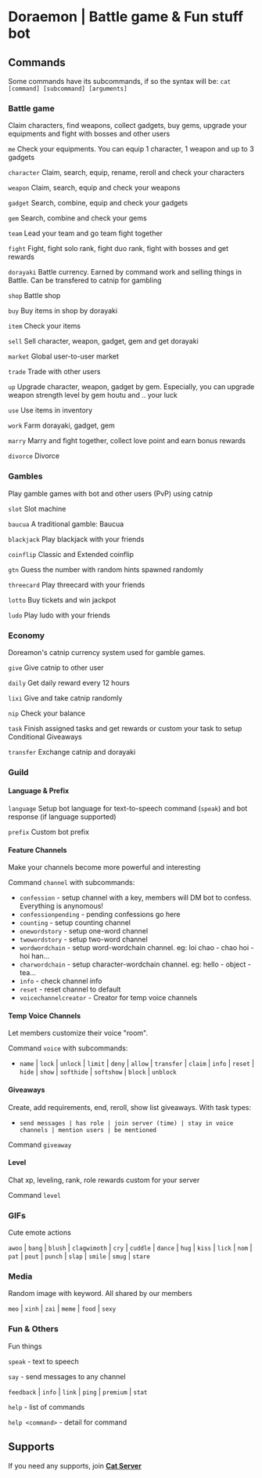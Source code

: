 # Doraemon | Battle game & Fun stuff bot


## Commands
Some commands have its subcommands, if so the syntax will be: `cat [command] [subcommand] [arguments]`

### Battle game
Claim characters, find weapons, collect gadgets, buy gems, upgrade your equipments and fight with bosses and other users

`me` Check your equipments. You can equip 1 character, 1 weapon and up to 3 gadgets

`character` Claim, search, equip, rename, reroll and check your characters

`weapon` Claim, search, equip and check your weapons

`gadget` Search, combine, equip and check your gadgets

`gem` Search, combine and check your gems

`team` Lead your team and go team fight together

`fight` Fight, fight solo rank, fight duo rank, fight with bosses and get rewards

`dorayaki` Battle currency. Earned by command work and selling things in Battle. Can be transfered to catnip for gambling

`shop` Battle shop

`buy` Buy items in shop by dorayaki

`item` Check your items

`sell` Sell character, weapon, gadget, gem and get dorayaki

`market` Global user-to-user market

`trade` Trade with other users

`up` Upgrade character, weapon, gadget by gem. Especially, you can upgrade weapon strength level by gem houtu and .. your luck

`use` Use items in inventory

`work` Farm dorayaki, gadget, gem

`marry` Marry and fight together, collect love point and earn bonus rewards

`divorce` Divorce

### Gambles
Play gamble games with bot and other users (PvP) using catnip

`slot` Slot machine

`baucua` A traditional gamble: Baucua 

`blackjack` Play blackjack with your friends

`coinflip` Classic and Extended coinflip

`gtn` Guess the number with random hints spawned randomly

`threecard` Play threecard with your friends

`lotto` Buy tickets and win jackpot

`ludo` Play ludo with your friends

### Economy
Doreamon's catnip currency system used for gamble games.

`give` Give catnip to other user

`daily` Get daily reward every 12 hours

`lixi` Give and take catnip randomly

`nip` Check your balance

`task` Finish assigned tasks and get rewards or custom your task to setup Conditional Giveaways 

`transfer` Exchange catnip and dorayaki

### Guild

#### Language & Prefix
`language` Setup bot language for text-to-speech command (`speak`) and bot response (if language supported)

`prefix` Custom bot prefix


#### Feature Channels
Make your channels become more powerful and interesting

Command `channel` with subcommands:

+ `confession` - setup channel with a key, members will DM bot to confess. Everything is anynomous!
+ `confessionpending` - pending confessions go here
+ `counting` - setup counting channel
+ `onewordstory` - setup one-word channel
+ `twowordstory` - setup two-word channel
+ `wordwordchain` - setup word-wordchain channel. eg: loi chao - chao hoi - hoi han...
+ `charwordchain` - setup character-wordchain channel. eg: hello - object - tea...
+ `info` - check channel info
+ `reset` - reset channel to default
+ `voicechannelcreator` - Creator for temp voice channels

#### Temp Voice Channels
Let members customize their voice "room".

Command `voice` with subcommands: 

+ `name` | `lock` | `unlock` | `limit` | `deny` | `allow` | `transfer` | `claim` | `info` | `reset` | `hide` | `show` | `softhide` | `softshow` | `block` | `unblock`

#### Giveaways
Create, add requirements, end, reroll, show list giveaways. With task types: 

+ `send messages | has role | join server (time) | stay in voice channels | mention users | be mentioned`

Command `giveaway` 

#### Level
Chat xp, leveling, rank, role rewards custom for your server

Command `level`

### GIFs
Cute emote actions

`awoo` | `bang` | `blush` | `clagwimoth` | `cry` | `cuddle` | `dance` | `hug` | `kiss` | `lick` | `nom` | `pat` | `pout` | `punch` | `slap` | `smile` | `smug` | `stare`

### Media
Random image with keyword. All shared by our members

`meo` | `xinh` | `zai` | `meme` | `food` | `sexy`

### Fun & Others
Fun things

`speak` - text to speech

`say` - send messages to any channel

`feedback` | `info` | `link` | `ping` | `premium` | `stat`

`help` - list of commands

`help <command>` - detail for command

## Supports

If you need any supports, join [**Cat Server**](https://discord.gg/gYaXteY)
